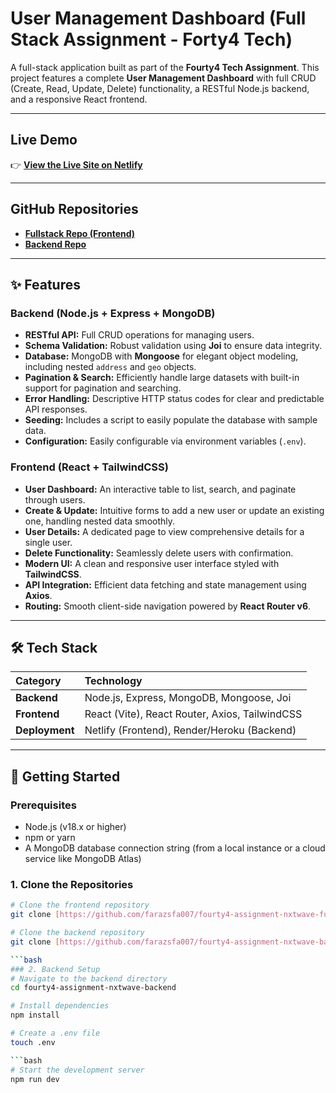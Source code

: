 # User Management Dashboard (Full Stack Assignment - Forty4 Tech)

A full-stack application built as part of the **Fourty4 Tech Assignment**. This project features a complete **User Management Dashboard** with full CRUD (Create, Read, Update, Delete) functionality, a RESTful Node.js backend, and a responsive React frontend.



---

## Live Demo

👉 **[View the Live Site on Netlify](https://fourty4assignmentnxtwavefaraz.netlify.app/)**

---

## GitHub Repositories

-   **[Fullstack Repo (Frontend)](https://github.com/farazsfa007/fourty4-assignment-nxtwave-fullstack)**
-   **[Backend Repo](https://github.com/farazsfa007/fourty4-assignment-nxtwave-backend)**

---

## ✨ Features

### Backend (Node.js + Express + MongoDB)

-   **RESTful API:** Full CRUD operations for managing users.
-   **Schema Validation:** Robust validation using **Joi** to ensure data integrity.
-   **Database:** MongoDB with **Mongoose** for elegant object modeling, including nested `address` and `geo` objects.
-   **Pagination & Search:** Efficiently handle large datasets with built-in support for pagination and searching.
-   **Error Handling:** Descriptive HTTP status codes for clear and predictable API responses.
-   **Seeding:** Includes a script to easily populate the database with sample data.
-   **Configuration:** Easily configurable via environment variables (`.env`).

### Frontend (React + TailwindCSS)

-   **User Dashboard:** An interactive table to list, search, and paginate through users.
-   **Create & Update:** Intuitive forms to add a new user or update an existing one, handling nested data smoothly.
-   **User Details:** A dedicated page to view comprehensive details for a single user.
-   **Delete Functionality:** Seamlessly delete users with confirmation.
-   **Modern UI:** A clean and responsive user interface styled with **TailwindCSS**.
-   **API Integration:** Efficient data fetching and state management using **Axios**.
-   **Routing:** Smooth client-side navigation powered by **React Router v6**.

---

## 🛠️ Tech Stack

| Category      | Technology                                    |
| :------------ | :-------------------------------------------- |
| **Backend** | Node.js, Express, MongoDB, Mongoose, Joi      |
| **Frontend** | React (Vite), React Router, Axios, TailwindCSS|
| **Deployment**| Netlify (Frontend), Render/Heroku (Backend)   |

---

## 🚀 Getting Started

### Prerequisites

-   Node.js (v18.x or higher)
-   npm or yarn
-   A MongoDB database connection string (from a local instance or a cloud service like MongoDB Atlas)

### 1. Clone the Repositories

```bash
# Clone the frontend repository
git clone [https://github.com/farazsfa007/fourty4-assignment-nxtwave-fullstack.git](https://github.com/farazsfa007/fourty4-assignment-nxtwave-fullstack.git)

# Clone the backend repository
git clone [https://github.com/farazsfa007/fourty4-assignment-nxtwave-backend.git](https://github.com/farazsfa007/fourty4-assignment-nxtwave-backend.git)

```bash
### 2. Backend Setup
# Navigate to the backend directory
cd fourty4-assignment-nxtwave-backend

# Install dependencies
npm install

# Create a .env file
touch .env

```bash
# Start the development server
npm run dev
